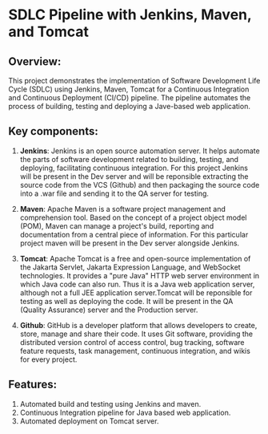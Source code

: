 # SDLC Pipeline with Jenkins, Maven, and Tomcat

## Overview: 
This project demonstrates the implementation of Software Development Life Cycle (SDLC) using Jenkins, Maven, Tomcat for a Continuous Integration and 
Continuous Deployment (CI/CD) pipeline. The pipeline automates the process of building, testing and deploying a Jave-based web application.

## Key components: 
1. **Jenkins**: Jenkins is an open source automation server. It helps automate the parts of software development related to building, testing, and deploying, facilitating continuous integration. For this project Jenkins will be present in the Dev server and will be reponsible extracting the source code from the VCS (Github) and then packaging the source code into a .war file and sending it to the QA server for testing. 

2. **Maven**: Apache Maven is a software project management and comprehension tool. Based on the concept of a project object model (POM), Maven can manage a project's build, reporting and documentation from a central piece of information. For this particular project maven will be present in the Dev server alongside Jenkins. 

3. **Tomcat**: Apache Tomcat is a free and open-source implementation of the Jakarta Servlet, Jakarta Expression Language, and WebSocket technologies. It provides a "pure Java" HTTP web server environment in which Java code can also run. Thus it is a Java web application server, although not a full JEE application server.Tomcat will be reponsible for testing as well as deploying the code. It will be present in the QA (Quality Assurance) server and the Production server.  

4. **Github**: GitHub is a developer platform that allows developers to create, store, manage and share their code. It uses Git software, providing the distributed version control of access control, bug tracking, software feature requests, task management, continuous integration, and wikis for every project.


## Features: 
1. Automated build and testing using Jenkins and maven.
2. Continuous Integration pipeline for Java based web application.
3. Automated deployment on Tomcat server.  